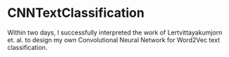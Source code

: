 # CNNTextClassification
Within two days, I successfully interpreted the work of Lertvittayakumjorn et. al. to design my own Convolutional Neural Network for Word2Vec text classification.

